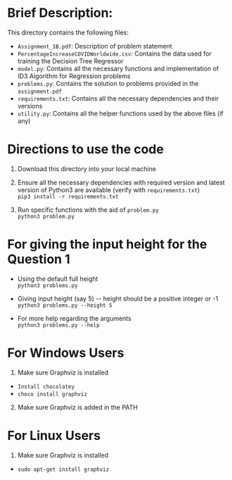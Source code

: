 # Brief Description:  
This directory contains the following files:  
- `Assignment_1B.pdf`: Description of problem statement  
- `PercentageIncreaseCOVIDWorldwide.csv`: Contains the data used for training the Decision Tree Regressor    
- `model.py`: Contains all the necessary functions and implementation of ID3 Algorithm for Regression problems   
- `problems.py`: Contains the solution to problems provided in the `assignment.pdf`  
- `requirements.txt`: Contains all the necessary dependencies and their versions  
- `utility.py`: Contains all the helper functions used by the above files (if any)  

# Directions to use the code  
1. Download this directory into your local machine

2. Ensure all the necessary dependencies with required version and latest version of Python3 are available (verify with `requirements.txt`)  <br>
 `pip3 install -r requirements.txt`

3. Run specific functions with the aid of `problem.py` <br>
 `python3 problem.py`

# For giving the input height for the Question 1
- Using the default full height <br>
`python3 problems.py`

- Giving input height (say 5) -- height should be a positive integer or -1 <br>
`python3 problems.py --height 5`

- For more help regarding the arguments <br>
`python3 problems.py --help`

# For Windows Users
1. Make sure Graphviz is installed
- `Install chocolatey`
- `choco install graphviz`
2. Make sure Graphviz is added in the PATH

# For Linux Users
1. Make sure Graphviz is installed
- `sudo apt-get install graphviz`
